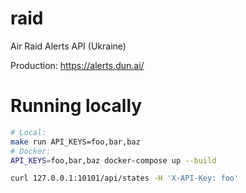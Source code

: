 # raid

Air Raid Alerts API (Ukraine)

Production: <https://alerts.dun.ai/>

# Running locally

```sh
# Local:
make run API_KEYS=foo,bar,baz
# Docker:
API_KEYS=foo,bar,baz docker-compose up --build

curl 127.0.0.1:10101/api/states -H 'X-API-Key: foo'
```
